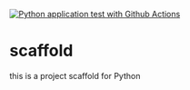 [![Python application test with Github Actions](https://github.com/mchyun/scaffold/actions/workflows/main.yml/badge.svg)](https://github.com/mchyun/scaffold/actions/workflows/main.yml)

# scaffold
this is a project scaffold for Python
